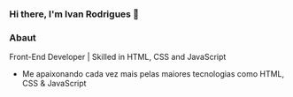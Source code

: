 ### Hi there, I'm Ivan Rodrigues 👋

### Abaut
Front-End Developer | Skilled in HTML, CSS and JavaScript

- Me apaixonando cada vez mais pelas maiores tecnologias como HTML, CSS & JavaScript
